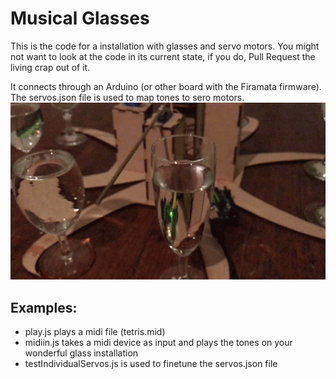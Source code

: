 # Musical Glasses

This is the code for a installation with glasses and servo motors.
You might not want to look at the code in its current state, if you do, Pull Request the living crap out of it.


It connects through an Arduino (or other board with the Firamata firmware).
The servos.json file is used to map tones to sero motors.
![It works][example]

## Examples:

* play.js plays a midi file (tetris.mid)
* midiin.js takes a midi device as input and plays the tones on your wonderful glass installation
* testIndividualServos.js is used to finetune the servos.json file



[example]: examples/demo.gif "It works."
